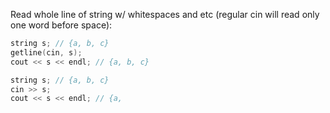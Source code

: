 Read whole line of string w/ whitespaces and etc (regular cin will read only one word before space):
```C++
string s; // {a, b, c}
getline(cin, s);
cout << s << endl; // {a, b, c}
```

```C++
string s; // {a, b, c}
cin >> s;
cout << s << endl; // {a,
```
